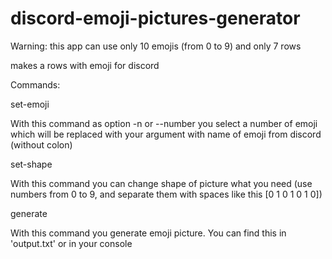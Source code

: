 # discord-emoji-pictures-generator
Warning: this app can use only 10 emojis (from 0 to 9) and only 7 rows

makes a rows with emoji for discord

Commands:
  
  set-emoji
    
  With this command as option -n or --number you select a number of emoji which will be replaced with your argument with name of emoji from discord (without colon)
  
  set-shape
  
  With this command you can change shape of picture what you need (use numbers from 0 to 9, and separate them with spaces like this [0 1 0 1 0 1 0])
  
  generate
  
  With this command you generate emoji picture. You can find this in 'output.txt' or in your console
